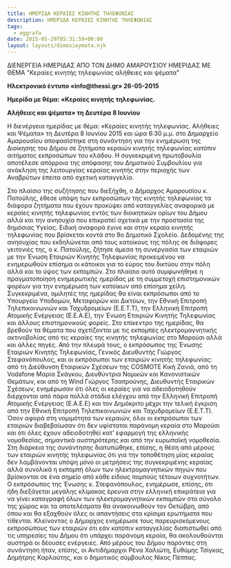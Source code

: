 ```yaml
---
title: ΗΜΕΡΙΔΑ ΚΕΡΑΙΕΣ ΚΙΝΗΤΗΣ ΤΗΛΕΦΩΝΙΑΣ
description: ΗΜΕΡΙΔΑ ΚΕΡΑΙΕΣ ΚΙΝΗΤΗΣ ΤΗΛΕΦΩΝΙΑΣ
tags:
  - eggrafa
date: 2015-05-29T05:31:59+00:00
layout: layouts/dimosieymata.njk
---
```

ΔΙΕΝΕΡΓΕΙΑ ΗΜΕΡΙΔΑΣ ΑΠΟ ΤΟΝ ΔΗΜΟ ΑΜΑΡΟΥΣΙΟΥ ΗΜΕΡΙΔΑΣ ΜΕ ΘΕΜΑ "Κεραίες κινητής τηλεφωνίας αλήθειες και ψέματα"
<!-- excerpt -->
**Ηλεκτρονικό έντυπο «****info****@****thessi****.****gr****» 26-05-2015**

**Ημερίδα με θέμα: «Κεραίες κινητής τηλεφωνίας.**

**Αλήθειες και ψέματα» τη Δευτέρα 8 Ιουνίου**

Η διενέργεια ημερίδας με θέμα: «Κεραίες κινητής τηλεφωνίας. Αλήθειες και Ψέματα» τη Δευτέρα 8 Ιουνίου 2015 και ώρα 6:30 μ.μ. στο Δημαρχείο Αμαρουσίου αποφασίστηκε στη συνάντηση για την ενημέρωση της Διοίκησης του Δήμου σε ζητήματα κεραιών κινητής τηλεφωνίας κατόπιν αιτήματος εκπροσώπων του κλάδου. Η συγκεκριμένη πρωτοβουλία αποτέλεσε απόρροια της απόφασης του Δημοτικού Συμβουλίου για ανάκληση της λειτουργίας κεραίας κινητής στην περιοχής των Αναβρύτων έπειτα από σχετική καταγγελία.

Στο πλαίσιο της συζήτησης που διεξήχθη, ο Δήμαρχος Αμαρουσίου κ. Πατούλης, έθεσε υπόψη των εκπροσώπων της κινητής τηλεφωνίας τα διάφορα ζητήματα που έχουν προκύψει από καταγγελίες αναφορικά με κεραίες κινητής τηλεφωνίας εντός των διοικητικών ορίων του Δήμου αλλά και την ανησυχία που επικρατεί σχετικά με την προστασία της δημόσιας Υγείας. Ειδική αναφορά έγινε και στην κεραία κινητής τηλεφωνίας που βρίσκεται κοντά στο 9ο Δημοτικό Σχολείο.
 Δεδομένης της ανησυχίας που εκδηλώνεται από τους κατοίκους της πόλης σε διάφορες γειτονιές της, ο κ. Πατούλης, ζήτησε άμεσα τη συνεργασία των εταιριών με την Ένωση Εταιριών Κινητής Τηλεφωνίας προκειμένου να ενημερωθούν επίσημα οι κάτοικοι για το εύρος του δικτύου στην πόλη αλλά και το ύψος των εκπομπών. Στο πλαίσιο αυτό συμφωνήθηκε η πραγματοποίηση ενημερωτικής ημερίδας με τη συμμετοχή επιστημονικών φορέων για την ενημέρωση των κατοίκων από επίσημα χείλη.
 Συγκεκριμένα, ομιλητές της ημερίδας θα είναι εκπρόσωποι από το Υπουργείο Υποδομών, Μεταφορών και Δικτύων, την Εθνική Επιτροπή Τηλεπικοινωνιών και Ταχυδρομείων (Ε.Ε.Τ.Τ), την Ελληνική Επιτροπή Ατομικής Ενέργειας (Ε.Ε.Α.Ε), την Ένωση Εταιριών Κινητής Τηλεφωνίας και άλλους επιστημονικούς φορείς.
 Στο επίκεντρο της ημερίδας, θα βρεθούν τα θέματα που σχετίζονται με τις εκπομπές ηλεκτρομαγνητικής ακτινοβολίας από τις κεραίες της κινητής τηλεφωνίας στο Μαρούσι αλλά και άλλες πηγές.
 Από την πλευρά τους, ο εκπρόσωπος της Ένωσης Εταιριών Κινητής Τηλεφωνίας, Γενικός Διευθυντής Γιώργος Στεφανόπουλος, και οι εκπρόσωποι των εταιριών κινητής τηλεφωνίας: από τη Διεύθυνση Εταιρικών Σχέσεων της COSMOTE Κική Ζανιά, από τη Vodafone Μαρία Σκάγκου, Διευθύντρια Νομικών και Κανονιστικών Θεμάτων, και από τη Wind Γιώργος Τσαπρούνης, Διευθυντής Εταιρικών Σχέσεων, ενημέρωσαν ότι όλες οι κεραίες για να αδειοδοτηθούν διέρχονται από πάρα πολλά στάδια ελέγχου από την Ελληνική Επιτροπή Ατομικής Ενέργειας (Ε.Α.Ε.Ε) και τον Δημόκριτο μέχρι την τελική έγκριση από την Εθνική Επιτροπή Τηλεπικοινωνιών και Ταχυδρομείων (Ε.Ε.Τ.Τ).
 Όσον αφορά στη νομιμότητα των κεραιών, όλοι οι εκπρόσωποι των εταιριών διαβεβαίωσαν ότι δεν υφίσταται παράνομη κεραία στο Μαρούσι και ότι όλες έχουν αδειοδοτηθεί κατ’ εφαρμογή της ελληνικής νομοθεσίας, σημαντικά αυστηρότερης και από την ευρωπαϊκή νομοθεσία.
 Στη διάρκεια της συνάντησης διατυπώθηκε, επίσης, η θέση από μέρους των εταιριών κινητής τηλεφωνίας ότι για την τοποθέτηση μίας κεραίας δεν λαμβάνονται υπόψη μόνο οι μετρήσεις της συγκεκριμένης κεραίας αλλά συνολικά η εκπομπή όλων των ηλεκτρομαγνητικών πηγών που βρίσκονται σε ένα σημείο από κάθε είδους πομπούς τέτοιων συχνοτήτων.
 Ο εκπρόσωπος της Ένωσης κ. Στεφανόπουλος, ενημέρωσε, επίσης, ότι ήδη διεξάγεται μεγάλης κλίμακας έρευνα στην ελληνική επικράτεια για να γίνει καταγραφή όλων των ηλεκτρομαγνητικών εκπομπών στο σύνολο της χώρας και τα αποτελέσματα θα ανακοινωθούν τον Οκτώβρη, από όπου και θα εξαχθούν όλες οι απαντήσεις στα κρίσιμα ερωτήματα που τίθενται.
 Κλείνοντας ο Δήμαρχος ενημέρωσε τους παρευρισκόμενους εκπροσώπους των εταιριών ότι εάν κατόπιν καταγγελίας διαπιστωθεί από τις υπηρεσίες του Δήμου ότι υπάρχει παράνομη κεραία, θα ακολουθούνται αυστηρά οι δέουσες ενέργειες.
 Από μέρους του Δήμου παρόντες στη συνάντηση ήταν, επίσης, οι Αντιδήμαρχοι Ρένα Χαλιώτη, Ευθύμης Τσίγκας, Δημήτρης Καρλαύτης, και ο δημοτικός σύμβουλος Νίκος Πέππας.
